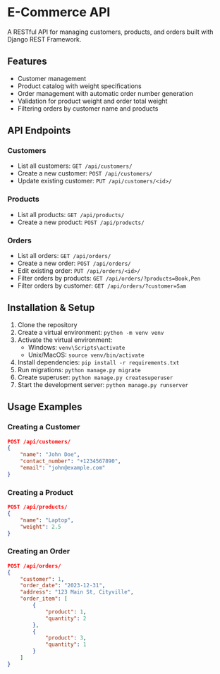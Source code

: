 # E-Commerce API

A RESTful API for managing customers, products, and orders built with Django REST Framework.

## Features

- Customer management
- Product catalog with weight specifications
- Order management with automatic order number generation
- Validation for product weight and order total weight
- Filtering orders by customer name and products

## API Endpoints

### Customers
- List all customers: `GET /api/customers/`
- Create a new customer: `POST /api/customers/`
- Update existing customer: `PUT /api/customers/<id>/`

### Products
- List all products: `GET /api/products/`
- Create a new product: `POST /api/products/`

### Orders
- List all orders: `GET /api/orders/`
- Create a new order: `POST /api/orders/`
- Edit existing order: `PUT /api/orders/<id>/`
- Filter orders by products: `GET /api/orders/?products=Book,Pen`
- Filter orders by customer: `GET /api/orders/?customer=Sam`

## Installation & Setup

1. Clone the repository
2. Create a virtual environment: `python -m venv venv`
3. Activate the virtual environment:
   - Windows: `venv\Scripts\activate`
   - Unix/MacOS: `source venv/bin/activate`
4. Install dependencies: `pip install -r requirements.txt`
5. Run migrations: `python manage.py migrate`
6. Create superuser: `python manage.py createsuperuser`
7. Start the development server: `python manage.py runserver`

## Usage Examples

### Creating a Customer
```json
POST /api/customers/
{
    "name": "John Doe",
    "contact_number": "+1234567890",
    "email": "john@example.com"
}
```

### Creating a Product
```json
POST /api/products/
{
    "name": "Laptop",
    "weight": 2.5
}
```

### Creating an Order
```json
POST /api/orders/
{
    "customer": 1,
    "order_date": "2023-12-31",
    "address": "123 Main St, Cityville",
    "order_item": [
        {
            "product": 1,
            "quantity": 2
        },
        {
            "product": 3,
            "quantity": 1
        }
    ]
}
``` 